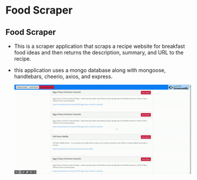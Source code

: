 # Food Scraper
## Food Scraper

* This is a scraper application that scraps a recipe website for breakfast food ideas and then returns the description, summary, and URL to the recipe.

* this application uses a mongo database along with mongoose, handlebars, cheerio, axios, and express. 

    ![gif](/public/assets/images/cooking_scraper.gif)